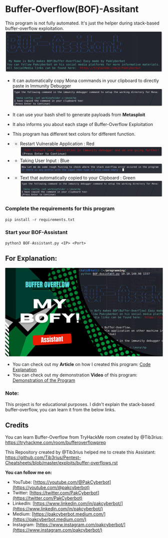 # Buffer-Overflow(BOF)-Assitant
This program is not fully automated. It's just the helper during stack-based buffer-overflow exploitation.
![BOF-Assistant Interface](images/1.png)

- It can automatically copy Mona commands in your clipboard to directly paste in Immunity Debugger
![Automatic Copy to clipboard](images/2.png)
- It can use your bash shell to generate payloads from **Metasploit**
- It also informs you about each stage of Buffer-Overflow Exploitation
- This program has different text colors for different function.
- - Restart Vulnerable Application : Red
![Restarting](images/4.png)

- - Taking User Input : Blue
![Taking Input](images/3.png)

- - Text that automatically copied to your Clipboard : Green
![Clipboard](images/2.png)

### Complete the requirements for this program 
```
pip install -r requirements.txt
```
### Start your BOF-Assistant
```
python3 BOF-Assistant.py <IP> <Port>
```
## For Explanation:
![Explanations](images/BOF.png)

- You can check out my **Article** on how I created this program: [Code Explanation](https://pakcyberbot.medium.com/automation-of-buffer-overflow-b7252d77e72e)
- You can check out my demonstration **Video** of this program: [Demonstration of the Program](https://youtu.be/3nSAHeJ2YpQ)

### Note:
This project is for educational purposes. I didn't explain the stack-based buffer-overflow, you can learn it from the below links.

## Credits

You can learn Buffer-Overflow from TryHackMe room created by @Tib3rius: https://tryhackme.com/room/bufferoverflowprep

This Repository created by @Tib3rius helped me to create this Assistant: https://github.com/Tib3rius/Pentest-Cheatsheets/blob/master/exploits/buffer-overflows.rst

**You can follow me on:**

- YouTube: [https://youtube.com/@PakCyberbot](https://youtube.com/@pakcyberbot)
- Twitter: [https://twitter.com/PakCyberbot](https://twitter.com/PakCyberbot)
- LinkedIn: [https://www.linkedin.com/in/pakcyberbot/](https://www.linkedin.com/in/pakcyberbot/)
- Medium: [https://pakcyberbot.medium.com/](https://pakcyberbot.medium.com/)
- Instagram: [https://www.instagram.com/pakcyberbot/](https://www.instagram.com/pakcyberbot/)
